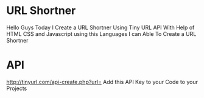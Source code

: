 # URL Shortner

 Hello Guys Today I Create a URL Shortner Using Tiny URL API With Help of HTML CSS and Javascript using this Languages I can Able To Create a URL Shortner

# API

http://tinyurl.com/api-create.php?url=
Add this API Key to your Code to your Projects
